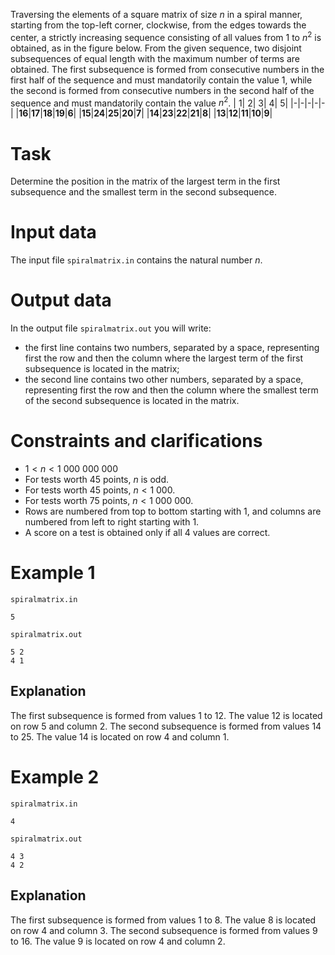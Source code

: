 Traversing the elements of a square matrix of size $n$ in a spiral manner, starting from the top-left corner, clockwise, from the edges towards the center, a strictly increasing sequence consisting of all values from $1$ to $n^2$ is obtained, as in the figure below. From the given sequence, two disjoint subsequences of equal length with the maximum number of terms are obtained. The first subsequence is formed from consecutive numbers in the first half of the sequence and must mandatorily contain the value $1$, while the second is formed from consecutive numbers in the second half of the sequence and must mandatorily contain the value $n^2$.
| 1| 2| 3| 4| 5|
|-|-|-|-|-|
|**16**|**17**|**18**|**19**|**6**|
|**15**|**24**|**25**|**20**|**7**|
|**14**|**23**|**22**|**21**|**8**|
|**13**|**12**|**11**|**10**|**9**|

# Task
Determine the position in the matrix of the largest term in the first subsequence and the smallest term in the second subsequence.

# Input data
The input file `spiralmatrix.in` contains the natural number $n$.

# Output data
In the output file `spiralmatrix.out` you will write:
- the first line contains two numbers, separated by a space, representing first the row and then the column where the largest term of the first subsequence is located in the matrix;
- the second line contains two other numbers, separated by a space, representing first the row and then the column where the smallest term of the second subsequence is located in the matrix.

# Constraints and clarifications
- $1 < n < 1\ 000\ 000\ 000$
- For tests worth 45 points, $n$ is odd.
- For tests worth 45 points, $n < 1\ 000$.
- For tests worth 75 points, $n < 1\ 000\ 000$.
- Rows are numbered from top to bottom starting with $1$, and columns are numbered from left to right starting with $1$.
- A score on a test is obtained only if all 4 values are correct.

# Example 1
`spiralmatrix.in`
```
5
```
`spiralmatrix.out`
```
5 2
4 1
```

## Explanation
The first subsequence is formed from values $1$ to $12$. The value $12$ is located on row $5$ and column $2$.
The second subsequence is formed from values $14$ to $25$. The value $14$ is located on row $4$ and column $1$.

# Example 2

`spiralmatrix.in`
```
4
```
`spiralmatrix.out`
```
4 3
4 2
```

## Explanation
The first subsequence is formed from values $1$ to $8$. The value $8$ is located on row $4$ and column $3$.
The second subsequence is formed from values $9$ to $16$. The value $9$ is located on row $4$ and column $2$.
